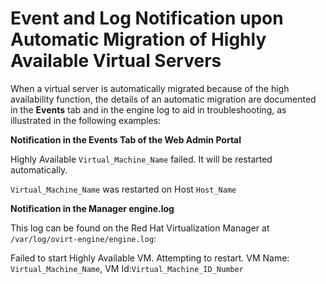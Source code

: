 # Event and Log Notification upon Automatic Migration of Highly Available Virtual Servers

When a virtual server is automatically migrated because of the high availability function, the details of an automatic migration are documented in the **Events** tab and in the engine log to aid in troubleshooting, as illustrated in the following examples:

**Notification in the Events Tab of the Web Admin Portal**

Highly Available `Virtual_Machine_Name` failed. It will be restarted automatically.

`Virtual_Machine_Name` was restarted on Host `Host_Name`

**Notification in the Manager engine.log**

This log can be found on the Red Hat Virtualization Manager at `/var/log/ovirt-engine/engine.log`:

Failed to start Highly Available VM. Attempting to restart. VM Name: `Virtual_Machine_Name`, VM Id:`Virtual_Machine_ID_Number`
